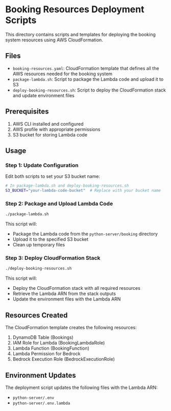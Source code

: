 # Booking Resources Deployment Scripts

This directory contains scripts and templates for deploying the booking system resources using AWS CloudFormation.

## Files

- `booking-resources.yaml`: CloudFormation template that defines all the AWS resources needed for the booking system
- `package-lambda.sh`: Script to package the Lambda code and upload it to S3
- `deploy-booking-resources.sh`: Script to deploy the CloudFormation stack and update environment files

## Prerequisites

1. AWS CLI installed and configured
2. AWS profile with appropriate permissions
3. S3 bucket for storing Lambda code

## Usage

### Step 1: Update Configuration

Edit both scripts to set your S3 bucket name:

```bash
# In package-lambda.sh and deploy-booking-resources.sh
S3_BUCKET="your-lambda-code-bucket"  # Replace with your bucket name
```

### Step 2: Package and Upload Lambda Code

```bash
./package-lambda.sh
```

This script will:
- Package the Lambda code from the `python-server/booking` directory
- Upload it to the specified S3 bucket
- Clean up temporary files

### Step 3: Deploy CloudFormation Stack

```bash
./deploy-booking-resources.sh
```

This script will:
- Deploy the CloudFormation stack with all required resources
- Retrieve the Lambda ARN from the stack outputs
- Update the environment files with the Lambda ARN

## Resources Created

The CloudFormation template creates the following resources:

1. DynamoDB Table (Bookings)
2. IAM Role for Lambda (BookingLambdaRole)
3. Lambda Function (BookingFunction)
4. Lambda Permission for Bedrock
5. Bedrock Execution Role (BedrockExecutionRole)

## Environment Updates

The deployment script updates the following files with the Lambda ARN:

- `python-server/.env`
- `python-server/.env.lambda`
